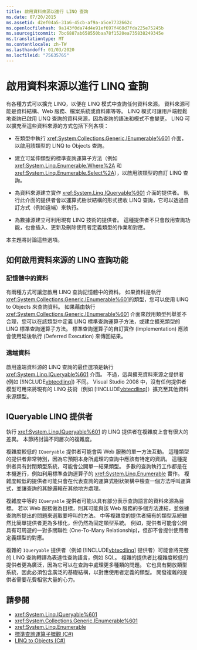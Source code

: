 ```yaml
---
title: 啟用資料來源以進行 LINQ 查詢
ms.date: 07/20/2015
ms.assetid: d2ef04a5-31a6-45cb-af9a-a5ce7732662c
ms.openlocfilehash: 9a143f0da74d4e91ef697f468d7fda225e75245b
ms.sourcegitcommit: 7bc6887ab658550baa78f1520ea735838249345e
ms.translationtype: MT
ms.contentlocale: zh-TW
ms.lasthandoff: 01/03/2020
ms.locfileid: "75635765"
---
```

# <a name="enabling-a-data-source-for-linq-querying"></a>啟用資料來源以進行 LINQ 查詢
有各種方式可以擴充 LINQ，以便在 LINQ 模式中查詢任何資料來源。 資料來源可能是資料結構、Web 服務、檔案系統或資料庫等等。 LINQ 模式可讓用戶端輕鬆地查詢已啟用 LINQ 查詢的資料來源，因為查詢的語法和模式不會變更。 LINQ 可以擴充至這些資料來源的方式包括下列各項：  
  
- 在類型中執行 <xref:System.Collections.Generic.IEnumerable%601> 介面，以啟用該類型的 LINQ to Objects 查詢。  
  
- 建立可延伸類型的標準查詢運算子方法（例如 <xref:System.Linq.Enumerable.Where%2A> 和 <xref:System.Linq.Enumerable.Select%2A>），以啟用該類型的自訂 LINQ 查詢。  
  
- 為資料來源建立實作 <xref:System.Linq.IQueryable%601> 介面的提供者。 執行此介面的提供者會以運算式樹狀結構的形式接收 LINQ 查詢，它可以透過自訂方式（例如遠端）來執行。  
  
- 為數據源建立可利用現有 LINQ 技術的提供者。 這種提供者不只會啟用查詢功能，也會插入、更新及刪除使用者定義類型的作業和對應。  
  
 本主題將討論這些選項。  
  
## <a name="how-to-enable-linq-querying-of-your-data-source"></a>如何啟用資料來源的 LINQ 查詢功能  
  
### <a name="in-memory-data"></a>記憶體中的資料  
 有兩種方式可讓您啟用 LINQ 查詢記憶體中的資料。 如果資料是執行 <xref:System.Collections.Generic.IEnumerable%601>的類型，您可以使用 LINQ to Objects 來查詢資料。 如果藉由執行 <xref:System.Collections.Generic.IEnumerable%601> 介面來啟用類型列舉並不合理，您可以在該類型中定義 LINQ 標準查詢運算子方法，或建立擴充類型的 LINQ 標準查詢運算子方法。 標準查詢運算子的自訂實作 (Implementation) 應該會使用延後執行 (Deferred Execution) 來傳回結果。  
  
### <a name="remote-data"></a>遠端資料  
 啟用遠端資料源的 LINQ 查詢的最佳選項是執行 <xref:System.Linq.IQueryable%601> 介面。 不過，這與擴充資料來源之提供者 (例如 [!INCLUDE[vbtecdlinq](~/includes/vbtecdlinq-md.md)]) 不同。 Visual Studio 2008 中，沒有任何提供者模型可用來將現有的 LINQ 技術（例如 [!INCLUDE[vbtecdlinq](~/includes/vbtecdlinq-md.md)]）擴充至其他資料來源類型。
  
## <a name="iqueryable-linq-providers"></a>IQueryable LINQ 提供者  
 執行 <xref:System.Linq.IQueryable%601> 的 LINQ 提供者在複雜度上會有很大的差異。 本節將討論不同層次的複雜度。  
  
 複雜度較低的 `IQueryable` 提供者可能會與 Web 服務的單一方法互動。 這種類型的提供者非常特別，因為它預期本身所處理的查詢中應該有特定的資訊。 這種提供者具有封閉類型系統，可能會公開單一結果類型。 多數的查詢執行工作都是在本機進行，例如利用標準查詢運算子的 <xref:System.Linq.Enumerable> 實作。 複雜度較低的提供者可能只會在代表查詢的運算式樹狀架構中檢查一個方法呼叫運算式，並讓查詢的其餘邏輯在其他地方處理。  
  
 複雜度中等的 `IQueryable` 提供者可能以具有部分表示查詢語言的資料來源為目標。 若以 Web 服務做為目標，則其可能與該 Web 服務的多個方法連結，並依據查詢所提出的問題來選取要呼叫的方法。 中等複雜度的提供者擁有的類型系統雖然比簡單提供者更為多樣化，但仍然為固定類型系統。 例如，提供者可能會公開具有可周遊的一對多關聯性 (One-To-Many Relationship)，但卻不會提供使用者定義類型的對應。  
  
 複雜的 `IQueryable` 提供者（例如 [!INCLUDE[vbtecdlinq](~/includes/vbtecdlinq-md.md)] 提供者）可能會將完整的 LINQ 查詢轉譯為表達性查詢語言，例如 SQL。 複雜的提供者比複雜度較低的提供者更為廣泛，因為它可以在查詢中處理更多種類的問題。 它也具有開放類型系統，因此必須包含廣泛的基礎結構，以對應使用者定義的類型。 開發複雜的提供者需要花費相當大量的心力。  
  
## <a name="see-also"></a>請參閱

- <xref:System.Linq.IQueryable%601>
- <xref:System.Collections.Generic.IEnumerable%601>
- <xref:System.Linq.Enumerable>
- [標準查詢運算子概觀 (C#)](./standard-query-operators-overview.md)
- [LINQ to Objects (C#)](./linq-to-objects.md)
